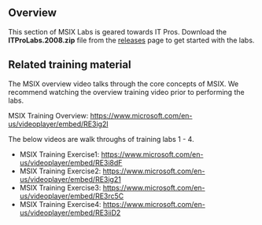## Overview
This section of MSIX Labs is geared towards IT Pros. Download the **ITProLabs.2008.zip** file from the [releases](https://github.com/microsoft/MSIX-Labs/releases) page to get started with the labs.

## Related training material
The MSIX overview video talks through the core concepts of MSIX.  We recommend watching the overview training video prior to performing the labs.

MSIX Training Overview: https://www.microsoft.com/en-us/videoplayer/embed/RE3ig2l

The below videos are walk throughs of training labs 1 - 4.
* MSIX Training Exercise1: https://www.microsoft.com/en-us/videoplayer/embed/RE3i8dF
* MSIX Training Exercise2: https://www.microsoft.com/en-us/videoplayer/embed/RE3ig21
* MSIX Training Exercise3: https://www.microsoft.com/en-us/videoplayer/embed/RE3rc5C
* MSIX Training Exercise4: https://www.microsoft.com/en-us/videoplayer/embed/RE3iiD2
